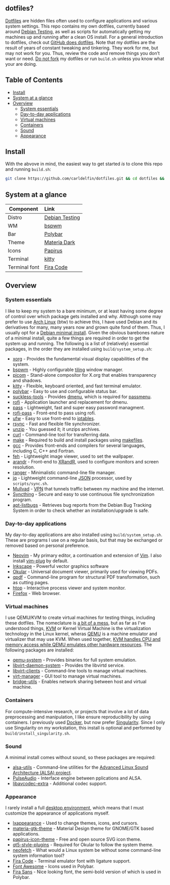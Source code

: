 ## dotfiles?

[Dotfiles](https://en.wikipedia.org/wiki/Hidden_file_and_hidden_directory#Unix_and_Unix-like_environments) are hidden files often used to configure applications and various system settings. This repo contains my own dotfiles, currently based around [Debian Testing](https://wiki.debian.org/DebianTesting), as well as scripts for automatically getting my machines up and running after a clean OS install. For a general introduction to dotfiles, check out [GitHub does dotfiles](https://dotfiles.github.io/). Note that my dotfiles are the result of years of constant tweaking and tinkering. They work for me, but may not work for you. Thus, review the code and remove things you don’t want or need. [Do not fork](https://www.anishathalye.com/2014/08/03/managing-your-dotfiles/) my dotfiles or run `build.sh` unless you know what your are doing.

## Table of Contents

* [Install](#install)
* [System at a glance](#system_at_a_glance)
* [Overview](#overview)
    * [System essentials](#system_essentials)
    * [Day-to-day applications](#day_to_day_applications)
    * [Virtual machines](#virtual_machines)
    * [Containers](#containers)
    * [Sound](#sound)
    * [Appearance](#appearance)

## Install <a name = "install"></a>

With the abvove in mind, the easiest way to get started *is* to clone this repo and running `build.sh`:

```bash
git clone https://github.com/carldelfin/dotfiles.git && cd dotfiles && bash build.sh
```

## System at a glance <a name = "system_at_a_glance"></a>

| Component           | Link                                            |
| --------------------| :-----------------------------------------------|
| Distro              | [Debian Testing](https://wiki.debian.org/DebianTesting)|
| WM                  | [bspwm](https://github.com/baskerville/bspwm)|
| Bar                 | [Polybar](https://github.com/polybar/polybar)|
| Theme               | [Materia Dark](https://github.com/nana-4/materia-theme)|
| Icons               | [Papirus](https://github.com/PapirusDevelopmentTeam/papirus-icon-theme)|
| Terminal            | [kitty](https://sw.kovidgoyal.net/kitty/)|
| Terminal font       | [Fira Code](https://github.com/tonsky/FiraCode)|

## Overview <a name = "overview"></a>

### System essentials <a name = "system_essentials"></a>

I like to keep my system to a bare minimum, or at least having some degree of control over which package gets installed and why. Although some may prefer to use [Arch Linux](https://archlinux.org/) (btw) to achieve this, I have used Debian and its derivatives for many, many years now and grown quite fond of them. Thus, I usually opt for a [Debian minimal install](https://www.debian.org/CD/netinst/). Given the obvious barebones nature of a minimal install, quite a few things are required in order to get the system up and running. The following is a list of (relatively) essential packages, in the order they are installed using `build/system_setup.sh`:

* [xorg](https://www.x.org/wiki/) - Provides the fundamental visual display capabilities of the system.
* [bspwm](https://github.com/baskerville/bspwm) - Highly configurable [tiling](https://en.wikipedia.org/wiki/Tiling_window_manager) window manager.
* [picom](https://github.com/yshui/picom) - Stand-alone compositor for X.org that enables transparency and shadows.
* [kitty](https://sw.kovidgoyal.net/kitty/) - Flexible, keyboard oriented, and fast terminal emulator.
* [polybar](https://github.com/polybar/polybar) - Easy to use and configurable status bar.
* [suckless-tools](https://tools.suckless.org/) - Provides [dmenu](https://tools.suckless.org/dmenu/), which is required for [passmenu](https://git.zx2c4.com/password-store/tree/contrib/dmenu/passmenu).
* [rofi](https://github.com/davatorium/rofi) - Application launcher and replacement for dmenu.
* [pass](https://www.passwordstore.org/) - Lightweight, fast and super easy password managment. 
* [rofi-pass](https://github.com/carnager/rofi-pass) - Front-end to pass using rofi.
* [ufw](https://wiki.ubuntu.com/UncomplicatedFirewall) - Easy to use front-end to [iptables](https://linux.die.net/man/8/iptables).
* [rsync](https://linux.die.net/man/1/rsync) - Fast and flexible file synchronizer.
* [unzip](https://linux.die.net/man/1/unzip) - You guessed it; it unzips archives.
* [curl](https://curl.se/) - Command-line tool for transferring data.
* [make](https://www.gnu.org/software/make/) - Required to build and install packages using [makefiles](https://www.gnu.org/software/make/manual/make.html#Introduction).
* [gcc](https://gcc.gnu.org/) - Provides front-ends and compilers for several languages, including C, C++ and Fortran.
* [feh](https://feh.finalrewind.org/) - Lightweight image viewer, used to set the wallpaper.
* [arandr](https://christian.amsuess.com/tools/arandr/) - Front-end to [XRandR](https://www.x.org/wiki/Projects/XRandR/), used to configure monitors and screen resolution.
* [ranger](https://github.com/ranger/ranger) - Minimalistic command-line file manager.
* [jq](https://stedolan.github.io/jq/) - Lightweight command-line [JSON](https://en.wikipedia.org/wiki/JSON) processor, used by `scripts/sync.sh`.
* [Mullvad](https://mullvad.net/sv/) - [VPN](https://en.wikipedia.org/wiki/Virtual_private_network) that tunnels traffic between my machine and the internet.
* [Syncthing](https://syncthing.net/) - Secure and easy to use continuous file synchronization program.
* [apt-listbugs](https://manpages.debian.org/testing/apt-listbugs/apt-listbugs.1.en.html) - Retrieves bug reports from the Debian Bug Tracking System in order to check whether an installation/upgrade is safe. 

### Day-to-day applications <a name = "day_to_day_applications"></a>

My day-to-day applications are also installed using `build/system_setup.sh`. These are programs I use on a regular basis, but that may be exchanged or removed based on personal preference.

* [Neovim](https://neovim.io/) - My primary editor, a continuation and extension of [Vim](https://www.vim.org/). I also install [vim-plug](https://github.com/junegunn/vim-plug) by default. 
* [Inkscape](https://inkscape.org/) - Powerful vector graphics software
* [Okular](https://okular.kde.org/) - Universal document viewer, primarily used for viewing PDFs.
* [qpdf](https://github.com/qpdf/qpdf) - Command-line program for structural PDF transformation, such as cutting pages.
* [htop](https://htop.dev/) - Interactive process viewer and system monitor.
* [Firefox](https://www.mozilla.org/en-US/) - Web browser.

### Virtual machines <a name = "virtual_machines"></a>

I use QEMU/KVM to create virtual machines for testing things, including these dotfiles. The nomeclature is [a bit of a mess](https://serverfault.com/a/391932), but as far as I've understood things, [KVM](https://www.linux-kvm.org/page/Main_Page) or Kernel Virtual Machine is the virtualization technology in the Linux kernel, wheras [QEMU](https://www.qemu.org/) is a machine emulator and virtualizer that may use KVM. When used together, [KVM handles CPU and memory access while QEMU emulates other hardware resources](https://serverfault.com/a/208694). The following packages are installed:

* [qemu-system](https://packages.debian.org/bullseye/qemu-system) - Provides binaries for full system emulation.
* [libvirt-daemon-system](https://wiki.debian.org/libvirt) - Provides the libvirtd service.
* [libvirt-clients](https://wiki.debian.org/libvirt) - Command-line tools to manage virtual machines.
* [virt-manager](https://wiki.debian.org/libvirt) - GUI tool to manage virtual machines.
* [bridge-utils](https://wiki.debian.org/BridgeNetworkConnections) - Enables network sharing between host and virtual machine.

### Containers <a name = "containers"></a>

For compute-intensive research, or projects that involve a lot of data preprocessing and manipulation, I like ensure reproducibility by using containers. I previously used [Docker](https://www.docker.com/), but now prefer [Singularity](https://sylabs.io/singularity/). Since I only use Singularity on my workstation, this install is optional and performed by `build/install_singularity.sh`.

### Sound <a name = "sound"></a>

A minimal install comes without sound, so these packages are required:

* [alsa-utils](https://github.com/alsa-project/alsa-utils) - Command-line utilities for the [Advanced Linux Sound Architecture (ALSA) project](https://www.alsa-project.org/wiki/Main_Page).
* [PulseAudio](https://www.freedesktop.org/wiki/Software/PulseAudio/) - Interface engine between pplications and ALSA.
* [libavcodec-extra](https://packages.debian.org/buster/libavcodec-extra) - Additional codec support.

### Appearance <a name = "appearance"></a>

I rarely install a full [desktop environment](https://en.wikipedia.org/wiki/Desktop_environment), which means that I must customize the appearance of applications myself.

* [lxappearance](https://wiki.lxde.org/sv/LXAppearance) - Used to change themes, icons, and cursors.
* [materia-gtk-theme](https://github.com/nana-4/materia-theme) - Material Design theme for GNOME/GTK based applications.
* [papirus-icon-theme](https://github.com/PapirusDevelopmentTeam/papirus-icon-theme) - Free and open source SVG icon theme.
* [qt5-style-plugins](https://packages.debian.org/bullseye/qt5-style-plugins) - Required for Okular to follow the system theme.
* [neofetch](https://github.com/dylanaraps/neofetch) - What would a Linux system be without some command-line system information tool?
* [Fira Code](https://github.com/tonsky/FiraCode) - Terminal emulator font with ligature support.
* [Font Awesome](https://fontawesome.com/) - Icons used in Polybar.
* [Fira Sans](https://github.com/pop-os/fonts) - Nice looking font, the semi-bold version of which is used in Polybar.

